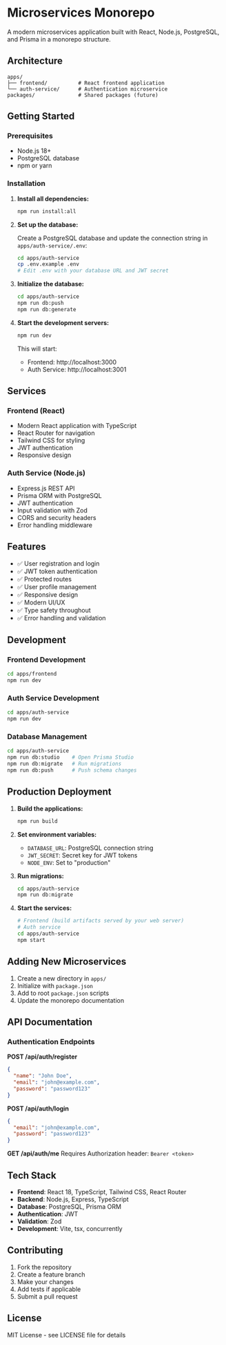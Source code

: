 # Microservices Monorepo

A modern microservices application built with React, Node.js, PostgreSQL, and Prisma in a monorepo structure.

## Architecture

```
apps/
├── frontend/          # React frontend application
└── auth-service/      # Authentication microservice
packages/              # Shared packages (future)
```

## Getting Started

### Prerequisites

- Node.js 18+
- PostgreSQL database
- npm or yarn

### Installation

1. **Install all dependencies:**
   ```bash
   npm run install:all
   ```

2. **Set up the database:**
   
   Create a PostgreSQL database and update the connection string in `apps/auth-service/.env`:
   ```bash
   cd apps/auth-service
   cp .env.example .env
   # Edit .env with your database URL and JWT secret
   ```

3. **Initialize the database:**
   ```bash
   cd apps/auth-service
   npm run db:push
   npm run db:generate
   ```

4. **Start the development servers:**
   ```bash
   npm run dev
   ```

   This will start:
   - Frontend: http://localhost:3000
   - Auth Service: http://localhost:3001

## Services

### Frontend (React)
- Modern React application with TypeScript
- React Router for navigation
- Tailwind CSS for styling
- JWT authentication
- Responsive design

### Auth Service (Node.js)
- Express.js REST API
- Prisma ORM with PostgreSQL
- JWT authentication
- Input validation with Zod
- CORS and security headers
- Error handling middleware

## Features

- ✅ User registration and login
- ✅ JWT token authentication
- ✅ Protected routes
- ✅ User profile management
- ✅ Responsive design
- ✅ Modern UI/UX
- ✅ Type safety throughout
- ✅ Error handling and validation

## Development

### Frontend Development
```bash
cd apps/frontend
npm run dev
```

### Auth Service Development
```bash
cd apps/auth-service
npm run dev
```

### Database Management
```bash
cd apps/auth-service
npm run db:studio    # Open Prisma Studio
npm run db:migrate   # Run migrations
npm run db:push      # Push schema changes
```

## Production Deployment

1. **Build the applications:**
   ```bash
   npm run build
   ```

2. **Set environment variables:**
   - `DATABASE_URL`: PostgreSQL connection string
   - `JWT_SECRET`: Secret key for JWT tokens
   - `NODE_ENV`: Set to "production"

3. **Run migrations:**
   ```bash
   cd apps/auth-service
   npm run db:migrate
   ```

4. **Start the services:**
   ```bash
   # Frontend (build artifacts served by your web server)
   # Auth service
   cd apps/auth-service
   npm start
   ```

## Adding New Microservices

1. Create a new directory in `apps/`
2. Initialize with `package.json`
3. Add to root `package.json` scripts
4. Update the monorepo documentation

## API Documentation

### Authentication Endpoints

**POST /api/auth/register**
```json
{
  "name": "John Doe",
  "email": "john@example.com",
  "password": "password123"
}
```

**POST /api/auth/login**
```json
{
  "email": "john@example.com",
  "password": "password123"
}
```

**GET /api/auth/me**
Requires Authorization header: `Bearer <token>`

## Tech Stack

- **Frontend**: React 18, TypeScript, Tailwind CSS, React Router
- **Backend**: Node.js, Express, TypeScript
- **Database**: PostgreSQL, Prisma ORM
- **Authentication**: JWT
- **Validation**: Zod
- **Development**: Vite, tsx, concurrently

## Contributing

1. Fork the repository
2. Create a feature branch
3. Make your changes
4. Add tests if applicable
5. Submit a pull request

## License

MIT License - see LICENSE file for details